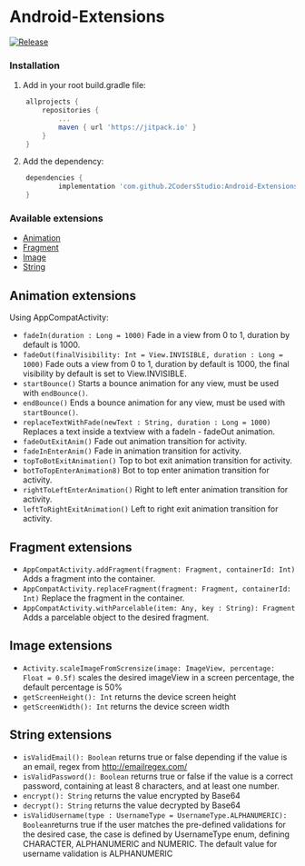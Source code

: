 # Android-Extensions

[![Release](https://jitpack.io/v/2CodersStudio/Android-Extensions.svg)](https://jitpack.io/#2CodersStudio/Android-Extensions)

### Installation

1. Add in your root build.gradle file:

```gradle
	allprojects {
		repositories {
			...
			maven { url 'https://jitpack.io' }
		}
	}
```

2. Add the dependency:

```gradle
	dependencies {
	        implementation 'com.github.2CodersStudio:Android-Extensions:v0.1'
	}
```

### Available extensions
* [Animation](#animation-extensions)
* [Fragment](#fragment-extensions)
* [Image](#image-extensions)
* [String](#string-extensions)

## Animation extensions
Using AppCompatActivity:

- `fadeIn(duration : Long = 1000)` Fade in a view from 0 to 1, duration by default is 1000.
- `fadeOut(finalVisibility: Int = View.INVISIBLE, duration : Long = 1000)` Fade outs a view from 0 to 1, duration by default is 1000, the final visibility by default is set to View.INVISIBLE.
- `startBounce()` Starts a bounce animation for any view, must be used with `endBounce()`.
- `endBounce()` Ends a bounce animation for any view, must be used with `startBounce()`.
- `replaceTextWithFade(newText : String, duration : Long = 1000)` Replaces a text inside a textview with a fadeIn - fadeOut animation.
- `fadeOutExitAnim()` Fade out animation transition for activity.
- `fadeInEnterAnim()` Fade in animation transition for activity.
- `topToBotExitAnimation()` Top to bot exit animation transition for activity.
- `botToTopEnterAnimation8)` Bot to top enter animation transition for activity.
- `rightToLeftEnterAnimation()` Right to left enter animation transition for activity.
- `leftToRightExitAnimation()` Left to right exit animation transition for activity.

## Fragment extensions
- `AppCompatActivity.addFragment(fragment: Fragment, containerId: Int)` Adds a fragment into the container.
- `AppCompatActivity.replaceFragment(fragment: Fragment, containerId: Int)` Replace the fragment in the container.
- `AppCompatActivity.withParcelable(item: Any, key : String): Fragment` Adds a parcelable object to the desired fragment.

## Image extensions
- `Activity.scaleImageFromScrensize(image: ImageView, percentage: Float = 0.5f)` scales the desired imageView in a screen percentage, the default percentage is 50%
- `getScreenHeight(): Int` returns the device screen height
- `getScreenWidth(): Int` returns the device screen width
## String extensions
- `isValidEmail(): Boolean` returns true or false depending if the value is an email, regex from http://emailregex.com/
- `isValidPassword(): Boolean` returns true or false if the value is a correct password, containing at least 8 characters, and at least one number.
- `encrypt(): String` returns the value encrypted by Base64
- `decrypt(): String` returns the value decrypted by Base64
- `isValidUsername(type : UsernameType = UsernameType.ALPHANUMERIC): Boolean`returns true if the user matches the pre-defined validations for the desired case, the case is defined by UsernameType enum, defining CHARACTER, ALPHANUMERIC and NUMERIC. The default value for username validation is ALPHANUMERIC